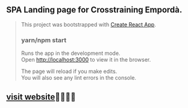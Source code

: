 ## SPA Landing page for Crosstraining Empordà.


>This project was bootstrapped with [Create React App](https://github.com/facebook/create-react-app).
>
>### yarn/npm start
>
>Runs the app in the development mode.<br />
>Open [http://localhost:3000](http://localhost:3000) to view it in the browser.
>
>The page will reload if you make edits.<br />
>You will also see any lint errors in the console.


## [visit website](https://crosstrainingemporda.com)🏋️‍♂️🏋️‍♀️



